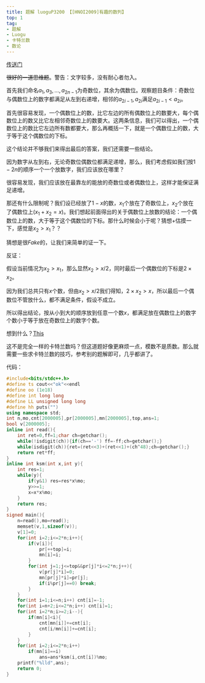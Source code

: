 ```yaml
---
title: 题解 luoguP3200 【[HNOI2009]有趣的数列】
top: 1
tag:
- 题解
- Luogu
- 卡特兰数
- 数论
---
```

[传送门](https://www.luogu.org/problemnew/show/P3200)

~~很好的一道思维题~~。警告：文字较多，没有耐心者勿入。

首先我们命名$a_1,a_3,...,a_{2n-1}$为奇数位，其余为偶数位。观察题目条件：奇数位与偶数位上的数字都满足从左到右递增，相邻的$a_{2i-1},a_{2i}$满足$a_{2i-1}<a_{2i}$。

首先很容易发现，一个偶数位上的数，比它左边的所有偶数位上的数要大，每个偶数位上的数又比它左相邻奇数位上的数要大。这两条信息，我们可以得出，一个偶数位上的数比它左边所有数都要大，那么再概括一下，就是一个偶数位上的数，大于等于这个偶数位的下标。

这个结论并不够我们来得出最后的答案，我们还需要一些结论。

因为数字从左到右，无论奇数位偶数位都满足递增，那么，我们考虑假如我们按$1-2n$的顺序一个一个放数字，我们应该放在哪里？

很容易发现，我们应该放在最靠左的能放的奇数位或者偶数位上，这样才能保证满足递增。

那还有什么限制呢？我们设已经放了$1-x$的数，$x_1$个放在了奇数位上，$x_2$个放在了偶数位上$(x_1+x_2=x)$。我们想起前面得出的关于偶数位上放数的结论：一个偶数位上的数，大于等于这个偶数位的下标。那什么时候会小于呢？猜想+估摸一下，感觉是$x_2>x_1$？？

猜想是很$Fake$的，让我们来简单的证一下。

反证：

假设当前情况为$x_2>x_1$，那么显然$x_2>x/2$，同时最后一个偶数位的下标是$2\times x_2$。

因为我们总共只有$x$个数，但由$x_2>x/2$我们得知，$2\times x_2>x$，所以最后一个偶数位不管放什么，都不满足条件，假设不成立。

所以得出结论，按从小到大的顺序放到任意一个数$x$，都满足放在偶数位上的数字个数小于等于放在奇数位上的数字个数。

想到什么？[This](https://www.luogu.org/problemnew/show/P1641)

这不是完全一样的卡特兰数吗？但这道题好像更麻烦一点，模数不是质数。那么就需要一些求卡特兰数的技巧，参考别的题解即可，几乎都讲了。

代码：
```cpp
#include<bits/stdc++.h>
#define ts cout<<"ok"<<endl
#define oo (1e18)
#define int long long
#define LL unsigned long long
#define hh puts("")
using namespace std;
int n,mo,cnt[2000005],pr[2000005],mn[2000005],top,ans=1;
bool v[2000005];
inline int read(){
    int ret=0,ff=1;char ch=getchar();
    while(!isdigit(ch)){if(ch=='-') ff=-ff;ch=getchar();}
    while(isdigit(ch)){ret=(ret<<3)+(ret<<1)+(ch^48);ch=getchar();}
    return ret*ff;
}
inline int ksm(int x,int y){
    int res=1;
    while(y){
        if(y&1) res=res*x%mo;
        y>>=1;
        x=x*x%mo;
    }
    return res;
}
signed main(){
    n=read(),mo=read();
    memset(v,1,sizeof(v));
    v[1]=0;
    for(int i=2;i<=2*n;i++){
        if(v[i]){
            pr[++top]=i;
            mn[i]=i;
        }
        for(int j=1;j<=top&&pr[j]*i<=2*n;j++){
            v[pr[j]*i]=0;
            mn[pr[j]*i]=pr[j];
            if(i%pr[j]==0) break;
        }
    }
    for(int i=1;i<=n;i++) cnt[i]=-1;
    for(int i=n+2;i<=2*n;i++) cnt[i]=1;
    for(int i=2*n;i>=2;i--){
        if(mn[i]<i){
            cnt[mn[i]]+=cnt[i];
            cnt[i/mn[i]]+=cnt[i];
        }
    }
    for(int i=2;i<=2*n;i++)
        if(mn[i]==i)
            ans=ans*ksm(i,cnt[i])%mo;
    printf("%lld",ans);
    return 0;
}
```
